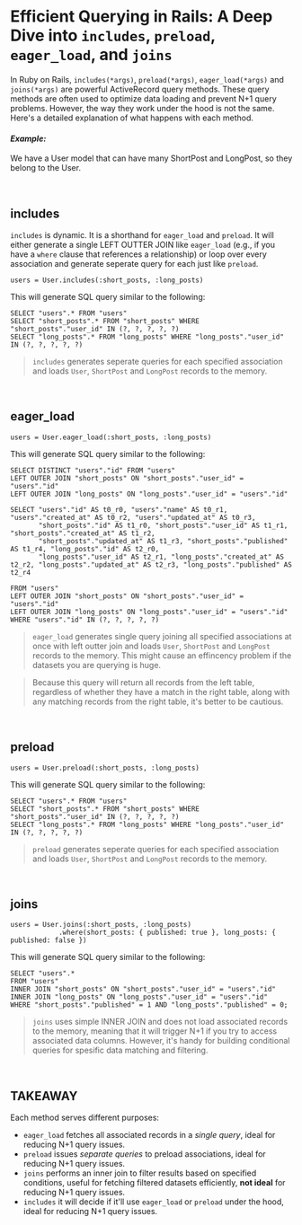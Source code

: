 # Efficient Querying in Rails: A Deep Dive into `includes`, `preload`, `eager_load`, and `joins`

In Ruby on Rails, `includes(*args)`, `preload(*args)`, `eager_load(*args)` and `joins(*args)` are powerful ActiveRecord query methods. These query methods are often used to optimize data loading and prevent N+1 query problems. However, the way they work under the hood is not the same. Here's a detailed explanation of what happens with each method.

#### _Example:_
We have a User model that can have many ShortPost and LongPost, so they belong to the User.

</br>

## includes

`includes` is dynamic. It is a shorthand for `eager_load` and `preload`. It will either generate a single LEFT OUTTER JOIN like `eager_load` (e.g., if you have a `where` clause that references a relationship) or loop over every association and generate seperate query for each just like `preload`.

```
users = User.includes(:short_posts, :long_posts)
```

This will generate SQL query similar to the following:

```
SELECT "users".* FROM "users"
SELECT "short_posts".* FROM "short_posts" WHERE "short_posts"."user_id" IN (?, ?, ?, ?, ?)
SELECT "long_posts".* FROM "long_posts" WHERE "long_posts"."user_id" IN (?, ?, ?, ?, ?)
```

> `includes` generates seperate queries for each specified association and loads `User`, `ShortPost` and `LongPost` records to the memory.


</br>

## eager_load
```
users = User.eager_load(:short_posts, :long_posts)
```

This will generate SQL query similar to the following:

```
SELECT DISTINCT "users"."id" FROM "users"
LEFT OUTER JOIN "short_posts" ON "short_posts"."user_id" = "users"."id"
LEFT OUTER JOIN "long_posts" ON "long_posts"."user_id" = "users"."id"

SELECT "users"."id" AS t0_r0, "users"."name" AS t0_r1, "users"."created_at" AS t0_r2, "users"."updated_at" AS t0_r3,
       "short_posts"."id" AS t1_r0, "short_posts"."user_id" AS t1_r1, "short_posts"."created_at" AS t1_r2,
       "short_posts"."updated_at" AS t1_r3, "short_posts"."published" AS t1_r4, "long_posts"."id" AS t2_r0,
       "long_posts"."user_id" AS t2_r1, "long_posts"."created_at" AS t2_r2, "long_posts"."updated_at" AS t2_r3, "long_posts"."published" AS t2_r4 

FROM "users"
LEFT OUTER JOIN "short_posts" ON "short_posts"."user_id" = "users"."id"
LEFT OUTER JOIN "long_posts" ON "long_posts"."user_id" = "users"."id"
WHERE "users"."id" IN (?, ?, ?, ?, ?)
```

> `eager_load` generates single query joining all specified associations at once with left outter join and loads `User`, `ShortPost` and `LongPost` records to the memory. This might cause an effincency problem if the datasets you are querying is huge. 

> Because this query will return all records from the left table, regardless of whether they have a match in the right table, along with any matching records from the right table, it's better to be cautious.

</br>


## preload
```
users = User.preload(:short_posts, :long_posts)
```

This will generate SQL query similar to the following:

```
SELECT "users".* FROM "users"
SELECT "short_posts".* FROM "short_posts" WHERE "short_posts"."user_id" IN (?, ?, ?, ?, ?)
SELECT "long_posts".* FROM "long_posts" WHERE "long_posts"."user_id" IN (?, ?, ?, ?, ?)
```

> `preload` generates seperate queries for each specified association and loads `User`, `ShortPost` and `LongPost` records to the memory.

</br>

## joins

```
users = User.joins(:short_posts, :long_posts)
            .where(short_posts: { published: true }, long_posts: { published: false })
```

This will generate SQL query similar to the following:

```
SELECT "users".*
FROM "users"
INNER JOIN "short_posts" ON "short_posts"."user_id" = "users"."id"
INNER JOIN "long_posts" ON "long_posts"."user_id" = "users"."id"
WHERE "short_posts"."published" = 1 AND "long_posts"."published" = 0;
```

> `joins` uses simple INNER JOIN and does not load associated records to the memory, meaning that it will trigger N+1 if you try to access associated data columns. However, it's handy for building conditional queries for spesific data matching and filtering.

</br>

## TAKEAWAY

Each method serves different purposes:

* `eager_load` fetches all associated records in a _single query_, ideal for reducing N+1 query issues.
* `preload` issues _separate queries_ to preload associations, ideal for reducing N+1 query issues.
* `joins` performs an inner join to filter results based on specified conditions, useful for fetching filtered datasets efficiently, **not ideal** for reducing N+1 query issues.
* `includes` it will decide if it'll use `eager_load` or `preload` under the hood, ideal for reducing N+1 query issues.

</br>
